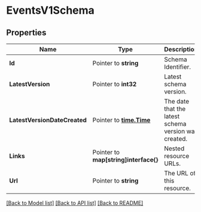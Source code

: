 # EventsV1Schema

## Properties
Name | Type | Description | Notes
------------ | ------------- | ------------- | -------------
**Id** | Pointer to **string** | Schema Identifier. |
**LatestVersion** | Pointer to **int32** | Latest schema version. |
**LatestVersionDateCreated** | Pointer to [**time.Time**](time.Time.md) | The date that the latest schema version was created. |
**Links** | Pointer to **map[string]interface{}** | Nested resource URLs. |
**Url** | Pointer to **string** | The URL of this resource. |

[[Back to Model list]](../README.md#documentation-for-models) [[Back to API list]](../README.md#documentation-for-api-endpoints) [[Back to README]](../README.md)


